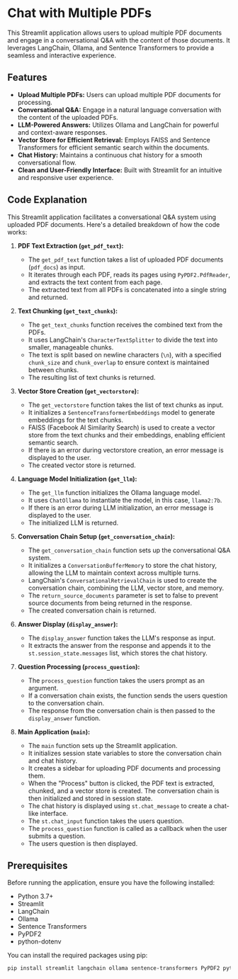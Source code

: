 # Chat with Multiple PDFs

This Streamlit application allows users to upload multiple PDF documents and engage in a conversational Q&A with the content of those documents. It leverages LangChain, Ollama, and Sentence Transformers to provide a seamless and interactive experience.

## Features

-   **Upload Multiple PDFs:** Users can upload multiple PDF documents for processing.
-   **Conversational Q&A:** Engage in a natural language conversation with the content of the uploaded PDFs.
-   **LLM-Powered Answers:** Utilizes Ollama and LangChain for powerful and context-aware responses.
-   **Vector Store for Efficient Retrieval:** Employs FAISS and Sentence Transformers for efficient semantic search within the documents.
-   **Chat History:** Maintains a continuous chat history for a smooth conversational flow.
-   **Clean and User-Friendly Interface:** Built with Streamlit for an intuitive and responsive user experience.

## Code Explanation

This Streamlit application facilitates a conversational Q&A system using uploaded PDF documents. Here's a detailed breakdown of how the code works:

1.  **PDF Text Extraction (`get_pdf_text`):**
    * The `get_pdf_text` function takes a list of uploaded PDF documents (`pdf_docs`) as input.
    * It iterates through each PDF, reads its pages using `PyPDF2.PdfReader`, and extracts the text content from each page.
    * The extracted text from all PDFs is concatenated into a single string and returned.

2.  **Text Chunking (`get_text_chunks`):**
    * The `get_text_chunks` function receives the combined text from the PDFs.
    * It uses LangChain's `CharacterTextSplitter` to divide the text into smaller, manageable chunks.
    * The text is split based on newline characters (`\n`), with a specified `chunk_size` and `chunk_overlap` to ensure context is maintained between chunks.
    * The resulting list of text chunks is returned.

3.  **Vector Store Creation (`get_vectorstore`):**
    * The `get_vectorstore` function takes the list of text chunks as input.
    * It initializes a `SentenceTransformerEmbeddings` model to generate embeddings for the text chunks.
    * FAISS (Facebook AI Similarity Search) is used to create a vector store from the text chunks and their embeddings, enabling efficient semantic search.
    * If there is an error during vectorstore creation, an error message is displayed to the user.
    * The created vector store is returned.

4.  **Language Model Initialization (`get_llm`):**
    * The `get_llm` function initializes the Ollama language model.
    * It uses `ChatOllama` to instantiate the model, in this case, `llama2:7b`.
    * If there is an error during LLM initialization, an error message is displayed to the user.
    * The initialized LLM is returned.

5.  **Conversation Chain Setup (`get_conversation_chain`):**
    * The `get_conversation_chain` function sets up the conversational Q&A system.
    * It initializes a `ConversationBufferMemory` to store the chat history, allowing the LLM to maintain context across multiple turns.
    * LangChain's `ConversationalRetrievalChain` is used to create the conversation chain, combining the LLM, vector store, and memory.
    * The `return_source_documents` parameter is set to false to prevent source documents from being returned in the response.
    * The created conversation chain is returned.

6.  **Answer Display (`display_answer`):**
    * The `display_answer` function takes the LLM's response as input.
    * It extracts the answer from the response and appends it to the `st.session_state.messages` list, which stores the chat history.

7.  **Question Processing (`process_question`):**
    * The `process_question` function takes the users prompt as an argument.
    * If a conversation chain exists, the function sends the users question to the conversation chain.
    * The response from the conversation chain is then passed to the `display_answer` function.

8.  **Main Application (`main`):**
    * The `main` function sets up the Streamlit application.
    * It initializes session state variables to store the conversation chain and chat history.
    * It creates a sidebar for uploading PDF documents and processing them.
    * When the "Process" button is clicked, the PDF text is extracted, chunked, and a vector store is created. The conversation chain is then initialized and stored in session state.
    * The chat history is displayed using `st.chat_message` to create a chat-like interface.
    * The `st.chat_input` function takes the users question.
    * The `process_question` function is called as a callback when the user submits a question.
    * The users question is then displayed.


## Prerequisites

Before running the application, ensure you have the following installed:

-   Python 3.7+
-   Streamlit
-   LangChain
-   Ollama
-   Sentence Transformers
-   PyPDF2
-   python-dotenv

You can install the required packages using pip:

```bash
pip install streamlit langchain ollama sentence-transformers PyPDF2 python-dotenv
